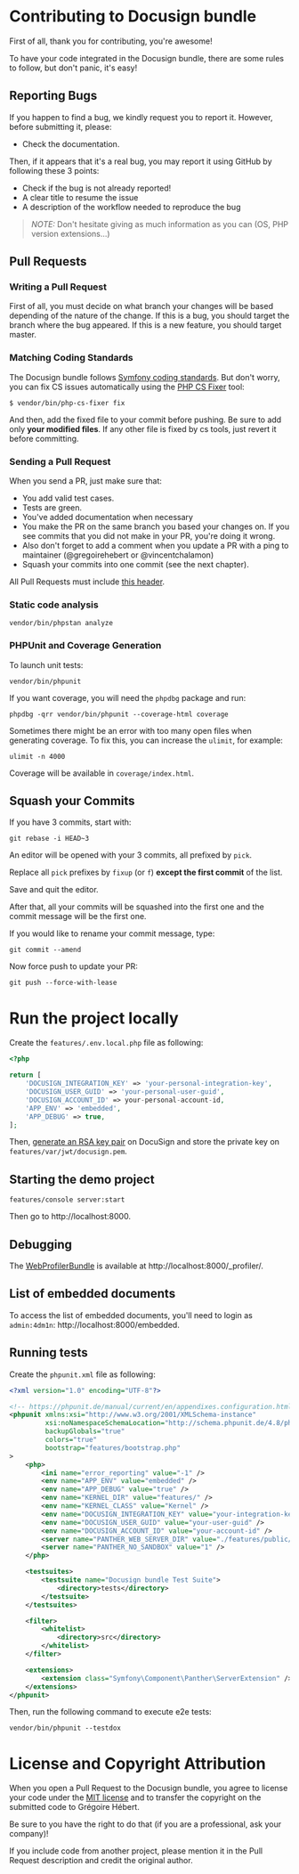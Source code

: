 # Contributing to Docusign bundle

First of all, thank you for contributing, you're awesome!

To have your code integrated in the Docusign bundle, there are some rules to follow, but don't panic, it's easy!

## Reporting Bugs

If you happen to find a bug, we kindly request you to report it. However, before submitting it, please:

* Check the documentation.

Then, if it appears that it's a real bug, you may report it using GitHub by following these 3 points:

* Check if the bug is not already reported!
* A clear title to resume the issue
* A description of the workflow needed to reproduce the bug

> _NOTE:_ Don't hesitate giving as much information as you can (OS, PHP version extensions...)

## Pull Requests

### Writing a Pull Request

First of all, you must decide on what branch your changes will be based depending of the nature of the change.
If this is a bug, you should target the branch where the bug appeared.
If this is a new feature, you should target master.

### Matching Coding Standards

The Docusign bundle follows [Symfony coding standards](https://symfony.com/doc/current/contributing/code/standards.html).
But don't worry, you can fix CS issues automatically using the [PHP CS Fixer](https://cs.sensiolabs.org/) tool:

```shell
$ vendor/bin/php-cs-fixer fix
```

And then, add the fixed file to your commit before pushing.
Be sure to add only **your modified files**. If any other file is fixed by cs tools, just revert it before committing.

### Sending a Pull Request

When you send a PR, just make sure that:

* You add valid test cases.
* Tests are green.
* You've added documentation when necessary
* You make the PR on the same branch you based your changes on. If you see commits
that you did not make in your PR, you're doing it wrong.
* Also don't forget to add a comment when you update a PR with a ping to maintainer (@gregoirehebert or @vincentchalamon)
* Squash your commits into one commit (see the next chapter).

All Pull Requests must include [this header](.github/PULL_REQUEST_TEMPLATE.md).

### Static code analysis

```shell
vendor/bin/phpstan analyze
```

### PHPUnit and Coverage Generation

To launch unit tests:

```shell
vendor/bin/phpunit
```

If you want coverage, you will need the `phpdbg` package and run:

```shell
phpdbg -qrr vendor/bin/phpunit --coverage-html coverage
```

Sometimes there might be an error with too many open files when generating coverage. To fix this, you can increase the `ulimit`, for example:

```shell
ulimit -n 4000
```

Coverage will be available in `coverage/index.html`.

## Squash your Commits

If you have 3 commits, start with:

```shell
git rebase -i HEAD~3
```

An editor will be opened with your 3 commits, all prefixed by `pick`.

Replace all `pick` prefixes by `fixup` (or `f`) **except the first commit** of the list.

Save and quit the editor.

After that, all your commits will be squashed into the first one and the commit message will be the first one.

If you would like to rename your commit message, type:

```shell
git commit --amend
```

Now force push to update your PR:

```shell
git push --force-with-lease
```

# Run the project locally

Create the `features/.env.local.php` file as following:

```php
<?php

return [
    'DOCUSIGN_INTEGRATION_KEY' => 'your-personal-integration-key',
    'DOCUSIGN_USER_GUID' => 'your-personal-user-guid',
    'DOCUSIGN_ACCOUNT_ID' => your-personal-account-id,
    'APP_ENV' => 'embedded',
    'APP_DEBUG' => true,
];
```

Then, [generate an RSA key pair](https://developers.docusign.com/esign-rest-api/guides/authentication/oauth2-jsonwebtoken)
on DocuSign and store the private key on `features/var/jwt/docusign.pem`.

## Starting the demo project

```shell
features/console server:start
```

Then go to http://localhost:8000.

## Debugging

The [WebProfilerBundle](https://symfony.com/web-profiler-bundle) is available at http://localhost:8000/_profiler/.

## List of embedded documents

To access the list of embedded documents, you'll need to login as `admin:4dm1n`: http://localhost:8000/embedded.

## Running tests

Create the `phpunit.xml` file as following:

```xml
<?xml version="1.0" encoding="UTF-8"?>

<!-- https://phpunit.de/manual/current/en/appendixes.configuration.html -->
<phpunit xmlns:xsi="http://www.w3.org/2001/XMLSchema-instance"
         xsi:noNamespaceSchemaLocation="http://schema.phpunit.de/4.8/phpunit.xsd"
         backupGlobals="true"
         colors="true"
         bootstrap="features/bootstrap.php"
>
    <php>
        <ini name="error_reporting" value="-1" />
        <env name="APP_ENV" value="embedded" />
        <env name="APP_DEBUG" value="true" />
        <env name="KERNEL_DIR" value="features/" />
        <env name="KERNEL_CLASS" value="Kernel" />
        <env name="DOCUSIGN_INTEGRATION_KEY" value="your-integration-key" />
        <env name="DOCUSIGN_USER_GUID" value="your-user-guid" />
        <env name="DOCUSIGN_ACCOUNT_ID" value="your-account-id" />
        <server name="PANTHER_WEB_SERVER_DIR" value="./features/public/" />
        <server name="PANTHER_NO_SANDBOX" value="1" />
    </php>

    <testsuites>
        <testsuite name="Docusign bundle Test Suite">
            <directory>tests</directory>
        </testsuite>
    </testsuites>

    <filter>
        <whitelist>
            <directory>src</directory>
        </whitelist>
    </filter>

    <extensions>
        <extension class="Symfony\Component\Panther\ServerExtension" />
    </extensions>
</phpunit>
```

Then, run the following command to execute e2e tests:

```shell
vendor/bin/phpunit --testdox
```

# License and Copyright Attribution

When you open a Pull Request to the Docusign bundle, you agree to license your code under the [MIT license](LICENSE)
and to transfer the copyright on the submitted code to Grégoire Hébert.

Be sure to you have the right to do that (if you are a professional, ask your company)!

If you include code from another project, please mention it in the Pull Request description and credit the original author.
